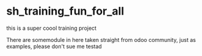 # sh_training_fun_for_all
this is a super coool training project 

There are somemodule in here taken straight from odoo community, just as examples, please don't sue me
testad

